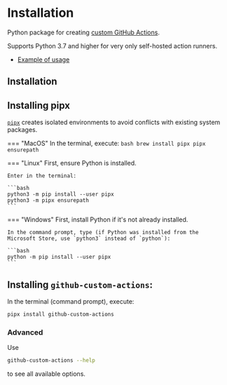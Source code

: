 # Installation

Python package for creating [custom GitHub Actions](https://docs.github.com/en/actions/creating-actions/about-custom-actions). 

Supports Python 3.7 and higher for very only self-hosted action runners.

- [Example of usage](https://github.com/andgineer/allure-report)

## Installation

## Installing pipx
[`pipx`](https://pypa.github.io/pipx/) creates isolated environments to avoid conflicts with existing system packages.

=== "MacOS"
    In the terminal, execute:
    ```bash
    brew install pipx
    pipx ensurepath
    ```

=== "Linux"
    First, ensure Python is installed.

    Enter in the terminal:

    ```bash
    python3 -m pip install --user pipx
    python3 -m pipx ensurepath
    ```

=== "Windows"
    First, install Python if it's not already installed.

    In the command prompt, type (if Python was installed from the Microsoft Store, use `python3` instead of `python`):
    
    ```bash
    python -m pip install --user pipx
    ```

## Installing `github-custom-actions`:
In the terminal (command prompt), execute:

```bash
pipx install github-custom-actions
```

### Advanced

Use 
```bash
github-custom-actions --help
```
to see all available options.